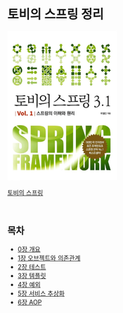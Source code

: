 # 토비의 스프링 정리

<img src="./image/800x0.png" width="250" />

[토비의 스프링](http://www.yes24.com/Product/Goods/76074405?OzSrank=2)

<br>

## 목차
* [0장 개요](https://github.com/binghe819/TIL/blob/master/Spring/%ED%86%A0%EB%B9%84%EC%9D%98%20%EC%8A%A4%ED%94%84%EB%A7%81/0%EC%9E%A5%20%EC%8A%A4%ED%94%84%EB%A7%81%EC%9D%B4%EB%9E%80.md)
* [1장 오브젝트와 의존관계](https://github.com/binghe819/TIL/blob/master/Spring/%ED%86%A0%EB%B9%84%EC%9D%98%20%EC%8A%A4%ED%94%84%EB%A7%81/1%EC%9E%A5%20%EC%98%A4%EB%B8%8C%EC%A0%9D%ED%8A%B8%EC%99%80%20%EC%9D%98%EC%A1%B4%EA%B4%80%EA%B3%84.md)
* [2장 테스트](https://github.com/binghe819/TIL/blob/master/Spring/%ED%86%A0%EB%B9%84%EC%9D%98%20%EC%8A%A4%ED%94%84%EB%A7%81/2%EC%9E%A5%20%ED%85%8C%EC%8A%A4%ED%8A%B8.md)
* [3장 템플릿](https://github.com/binghe819/TIL/blob/master/Spring/%ED%86%A0%EB%B9%84%EC%9D%98%20%EC%8A%A4%ED%94%84%EB%A7%81/3%EC%9E%A5%20%ED%85%9C%ED%94%8C%EB%A6%BF.md)
* [4장 예외](https://github.com/binghe819/TIL/blob/master/Spring/%ED%86%A0%EB%B9%84%EC%9D%98%20%EC%8A%A4%ED%94%84%EB%A7%81/4%EC%9E%A5%20%EC%98%88%EC%99%B8.md)
* [5장 서비스 추상화](./5장%20서비스%20추상화.md)
* [6장 AOP](./6장%20AOP.md)

